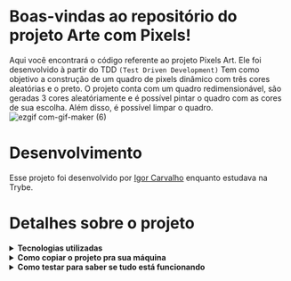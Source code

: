 # Boas-vindas ao repositório do projeto Arte com Pixels!

Aqui você encontrará o código referente ao projeto Pixels Art. Ele foi desenvolvido à partir do TDD `(Test Driven Development)` Tem como objetivo a construção de um quadro de pixels dinâmico com três cores aleatórias e o preto. O projeto conta com um quadro redimensionável, são geradas 3 cores aleatóriamente e é possível pintar o quadro com as cores de sua escolha. Além disso, é possível limpar o quadro.
![ezgif com-gif-maker (6)](https://user-images.githubusercontent.com/64559670/190878600-e0589db6-6a54-436c-9cd3-793be28405a2.gif)

# Desenvolvimento

Esse projeto foi desenvolvido por [Igor Carvalho](https://www.linkedin.com/in/igor-carvalho-554481244/) enquanto estudava na Trybe.

# Detalhes sobre o projeto

<details>
  <summary><strong>Tecnologias utilizadas</strong></summary><br />

  - HTML Semântico
  - CSS
  - JavaScript
  - JavaScript DOM e Eventos
  - CSS Flexbox

</details>

<details>
  <summary><strong>Como copiar o projeto pra sua máquina</strong></summary><br />
    Primeiramente clone o repositório <br />
    * git clone * chave ssh *<br />
  Depois entre na pasta clonada<br />
    * cd * nome da pasta *<br />
  e por último instale as dependências do projeto pelo terminal<br />
    * npm install

</details>

<details>
  <summary><strong>Como testar para saber se tudo está funcionando</strong></summary><br />
  É possível realizar testes para ter certeza de que todas as features do site estão funcionando corretamente. Todos os testes são de autoria da Trybe. <br />
  Para rodar os testes basta digitar no terminal:<br />
  *npm run cypress:open<br />
Uma tela irá se abrir, basta selecionar a opção dos testes e novamente outra tela irá se abrir com os testes.
  
</details>
